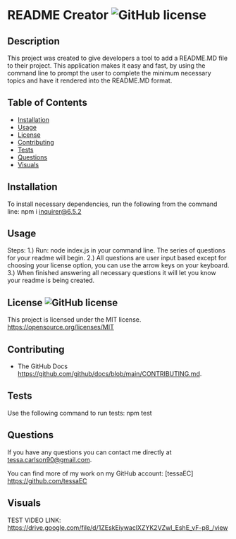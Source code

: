 
# README Creator ![GitHub license](https://img.shields.io/badge/license-MIT-blueviolet.svg)

## Description

This project was created to give developers a tool to add a README.MD file to their project. This application makes it easy and fast, by using the command line to prompt the user to complete the minimum necessary topics and have it rendered into the README.MD format.

## Table of Contents

* [Installation](#installation)
* [Usage](#usage)
* [License](#license)
* [Contributing](#contributing)
* [Tests](#tests)
* [Questions](#questions)
* [Visuals](#visuals)

## Installation

To install necessary dependencies, run the following from the command line:
npm i inquirer@6.5.2

## Usage
Steps: 1.) Run: node index.js in your command line. The series of questions for your readme will begin. 2.) All questions are user input based except for choosing your license option, you can use the arrow keys on your keyboard. 3.) When finished answering all necessary questions it will let you know your readme is being created.


## License ![GitHub license](https://img.shields.io/badge/license-MIT-blueviolet.svg)
This project is licensed under the MIT license.
https://opensource.org/licenses/MIT

## Contributing
* The GitHub Docs https://github.com/github/docs/blob/main/CONTRIBUTING.md.

## Tests
Use the following command to run tests:
npm test

## Questions
If you have any questions you can contact me directly at 
tessa.carlson90@gmail.com.

You can find more of my work on my GitHub account:
[tessaEC] https://github.com/tessaEC

## Visuals

TEST VIDEO LINK: https://drive.google.com/file/d/1ZEskEiywaclXZYK2VZwl_EshE_vF-p8_/view